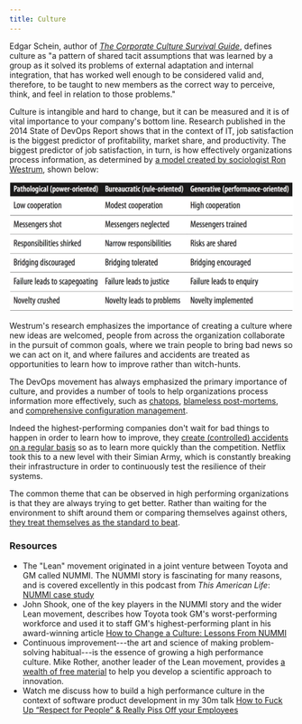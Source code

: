 ```yaml
---
title: Culture
---
```


Edgar Schein, author of [_The Corporate Culture Survival Guide_](http://www.amazon.com/dp/0470293713?tag=contindelive-20), defines culture as "a pattern of shared tacit assumptions that was learned by a group as it solved its problems of external adaptation and internal integration, that has worked well enough to be considered valid and, therefore, to be taught to new members as the correct way to perceive, think, and feel in relation to those problems."

Culture is intangible and hard to change, but it can be measured and it is of vital importance to your company's bottom line. Research published in the 2014 State of DevOps Report shows that in the context of IT, job satisfaction is the biggest predictor of profitability, market share, and productivity. The biggest predictor of job satisfaction, in turn, is how effectively organizations process information, as determined by [a model created by sociologist Ron Westrum](http://bmj.co/1BRGh5q), shown below:

<img src="/images/westrum.png" />

Westrum's research emphasizes the importance of creating a culture where new ideas are welcomed, people from across the organization collaborate in the pursuit of common goals, where we train people to bring bad news so we can act on it, and where failures and accidents are treated as opportunities to learn how to improve rather than witch-hunts.

The DevOps movement has always emphasized the primary importance of culture, and provides a number of tools to help organizations process information more effectively, such as [chatops](https://www.youtube.com/watch?v=NST3u-GjjFw), [blameless post-mortems](http://www.slideshare.net/danmil30/how-to-run-a-postmortem-with-humans-not-robots-velocity-2013), and [comprehensive configuration management](/foundations/configuration-management/).

Indeed the highest-performing companies don't wait for bad things to happen in order to learn how to improve, they [create (controlled) accidents on a regular basis](http://queue.acm.org/detail.cfm?id=2371516) so as to learn more quickly than the competition. Netflix took this to a new level with their Simian Army, which is constantly breaking their infrastructure in order to continuously test the resilience of their systems.

The common theme that can be observed in high performing organizations is that they are always trying to get better. Rather than waiting for the environment to shift around them or comparing themselves against others, [they treat themselves as the standard to beat](/2013/01/on-antifragility-in-systems-and-organizational-architecture/).

### Resources ###

* The "Lean" movement originated in a joint venture between Toyota and GM called NUMMI. The NUMMI story is fascinating for many reasons, and is covered excellently in this podcast from _This American Life_:  [NUMMI case study](http://www.thisamericanlife.org/radio-archives/episode/561/nummi-2015)
* John Shook, one of the key players in the NUMMI story and the wider Lean movement, describes how Toyota took GM's worst-performing workforce and used it to staff GM's highest-performing plant in his award-winning article [How to Change a Culture: Lessons From NUMMI](http://sloanreview.mit.edu/article/how-to-change-a-culture-lessons-from-nummi/)
* Continuous improvement---the art and science of making problem-solving habitual---is the essence of growing a high performance culture. Mike Rother, another leader of the Lean movement, provides [a wealth of free material](http://www-personal.umich.edu/~mrother/Homepage.html) to help you develop a scientific approach to innovation.
* Watch me discuss how to build a high performance culture in the context of software product development in my 30m talk [How to Fuck Up “Respect for People” & Really Piss Off your Employees](https://vimeo.com/127084504)

